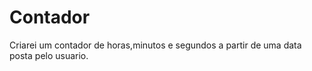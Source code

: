 # Contador
Criarei um contador de horas,minutos e segundos a partir de uma data posta pelo usuario.
